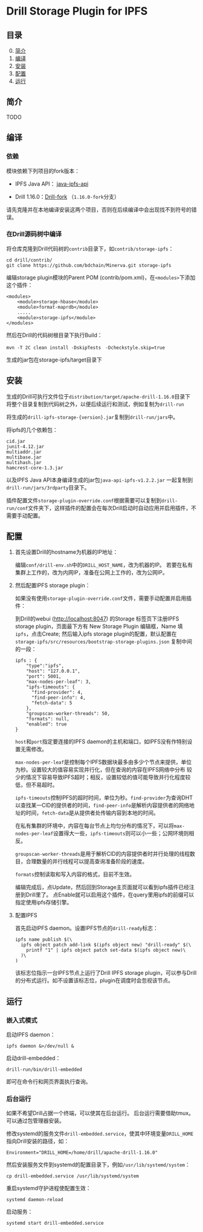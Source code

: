 # Drill Storage Plugin for IPFS


## 目录

0. [简介](#简介)
1. [编译](#编译)
2. [安装](#安装)
3. [配置](#配置)
4. [运行](#运行)

## 简介

TODO

## 编译

### 依赖

模块依赖下列项目的fork版本：

* IPFS Java API： [java-ipfs-api](https://github.com/bdchain/java-ipfs-api)

* Drill 1.16.0：[Drill-fork](https://github.com/bdchain/Drill-fork) （`1.16.0-fork`分支）

请先克隆并在本地编译安装这两个项目，否则在后续编译中会出现找不到符号的错误。

### 在Drill源码树中编译

将仓库克隆到Drill代码树的`contrib`目录下，如`contrib/storage-ipfs`：

```
cd drill/contrib/
git clone https://github.com/bdchain/Minerva.git storage-ipfs
```

编辑storage plugin模块的Parent POM (contrib/pom.xml)，在`<modules>`下添加这个插件：

```
<modules>
    <module>storage-hbase</module>
    <module>format-maprdb</module>
    .....
    <module>storage-ipfs</module>
</modules>
```

然后在Drill的代码树根目录下执行Build：

```
mvn -T 2C clean install -DskipTests　-Dcheckstyle.skip=true
```

生成的jar包在storage-ipfs/target目录下


## 安装

生成的Drill可执行文件位于`distribution/target/apache-drill-1.16.0`目录下
将整个目录复制到代码树之外，以便后续运行和测试，例如复制为`drill-run`

将生成的`drill-ipfs-storage-{version}.jar`复制到`drill-run/jars`中。

将ipfs的几个依赖包：

```
cid.jar
junit-4.12.jar
multiaddr.jar
multibase.jar
multihash.jar
hamcrest-core-1.3.jar
```

以及IPFS Java API本身编译生成的jar包`java-api-ipfs-v1.2.2.jar` 
一起复制到`drill-run/jars/3rdparty`目录下。

插件配置文件`storage-plugin-override.conf`根据需要可以复制到`drill-run/conf`文件夹下，这样插件的配置会在每次Drill启动时自动应用并启用插件，不需要手动配置。

## 配置

1. 首先设置Drill的hostname为机器的IP地址：

    编辑`conf/drill-env.sh`中的`DRILL_HOST_NAME`，改为机器的IP。
    若要在私有集群上工作的，改为内网IP，准备在公网上工作的，改为公网IP。

2. 然后配置IPFS storage plugin：

    如果没有使用`storage-plugin-override.conf`文件，需要手动配置并启用插件：
    
    到Drill的webui (<http://localhost:8047>) 的Storage 标签页下注册IPFS storage plugin，页面最下方有 New Storage Plugin 编辑框，Name 填 `ipfs`，点击Create;
    然后输入ipfs storage plugin的配置，默认配置在`storage-ipfs/src/resources/bootstrap-storage-plugins.json`
    复制中间的一段：
    ```
    ipfs : {
        "type":"ipfs",
        "host": "127.0.0.1",
        "port": 5001,
        "max-nodes-per-leaf": 3,
        "ipfs-timeouts": {
          "find-provider": 4,
          "find-peer-info": 4,
          "fetch-data": 5
        },
        "groupscan-worker-threads": 50,
        "formats": null,
        "enabled": true
    }
    ```
    
    `host`和`port`指定要连接的IPFS daemon的主机和端口，如IPFS没有作特别设置无需修改。
    
    `max-nodes-per-leaf`是控制每个IPFS数据块最多由多少个节点来提供，单位为秒。设置较大的值容易实现并行化，但在查询的内容在IPFS网络中分布
    较少的情况下容易导致IPFS超时；相反，设置较低的值可能导致并行化程度较低，但不易超时。
    
    `ipfs-timeouts`控制IPFS的超时时间，单位为秒。`find-provider`为查询DHT以查找某一CID的提供者的时间，`find-peer-info`是解析内容提供者的网络地址的时间，`fetch-data`是从提供者处传输内容到本地的时间。
    
    在私有集群的环境中，内容在每台节点上均匀分布的情况下，可以将`max-nodes-per-leaf`设置得大一些，`ipfs-timeouts`则可以小一些；公网环境则相反。
    
    `groupscan-worker-threads`是用于解析CID的内容提供者时并行处理的线程数目，合理数量的并行线程可以提高查询准备阶段的速度。
    
    `formats`控制读取和写入内容的格式，目前不生效。
    
    编辑完成后，点Update，然后回到Storage主页面就可以看到ipfs插件已经注册到Drill里了。
    点Enable就可以启用这个插件，在query里用ipfs的前缀可以指定使用ipfs存储引擎。
    
3. 配置IPFS
    
    首先启动IPFS daemon。设置IPFS节点的`drill-ready`标志：
    
    ```
    ipfs name publish $(\
      ipfs object patch add-link $(ipfs object new) "drill-ready" $(\
        printf "1" | ipfs object patch set-data $(ipfs object new)\
      )\
    )
    ```
    该标志位指示一台IPFS节点上运行了Drill IPFS storage plugin，可以参与Drill的分布式运行。如不设置该标志位，plugin在调度时会忽视该节点。
    
## 运行

### 嵌入式模式

启动IPFS daemon：

```
ipfs daemon &>/dev/null &
```

启动drill-embedded：

```
drill-run/bin/drill-embedded
```

即可在命令行和网页界面执行查询。

### 后台运行

如果不希望Drill占据一个终端，可以使其在后台运行。
后台运行需要借助tmux。可以通过包管理器安装。

修改systemd的服务文件`drill-embedded.service`，使其中环境变量`DRILL_HOME`指向Drill安装的路径，如：
```
Environment="DRILL_HOME=/home/drill/apache-drill-1.16.0"
```
然后安装服务文件到systemd的配置目录下，例如`/usr/lib/systemd/system`：
```
cp drill-embedded.service /usr/lib/systemd/system
```
重启systemd守护进程使配置生效：
```
systemd daemon-reload
```
启动服务：
```
systemd start drill-embedded.service
```